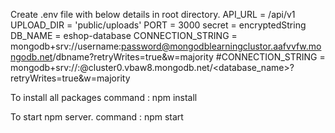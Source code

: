 Create .env file with below details in root directory.
API_URL = /api/v1
UPLOAD_DIR = 'public/uploads'
PORT = 3000
secret = encryptedString
DB_NAME = eshop-database
CONNECTION_STRING = mongodb+srv://username:password@mongodblearningclustor.aafvvfw.mongodb.net/dbname?retryWrites=true&w=majority
#CONNECTION_STRING = mongodb+srv://<username>:<password>@cluster0.vbaw8.mongodb.net/<database_name>?retryWrites=true&w=majority



To install all packages
command : npm install

To start npm server.
command : npm start
